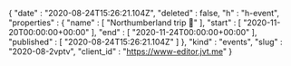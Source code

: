 {
  "date" : "2020-08-24T15:26:21.104Z",
  "deleted" : false,
  "h" : "h-event",
  "properties" : {
    "name" : [ "Northumberland trip 🌌" ],
    "start" : [ "2020-11-20T00:00:00+00:00" ],
    "end" : [ "2020-11-24T00:00:00+00:00" ],
    "published" : [ "2020-08-24T15:26:21.104Z" ]
  },
  "kind" : "events",
  "slug" : "2020-08-2vptv",
  "client_id" : "https://www-editor.jvt.me"
}
